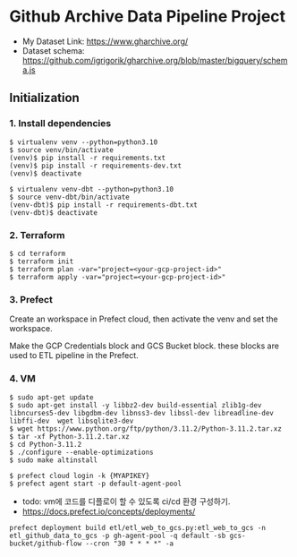 # Github Archive Data Pipeline Project
- My Dataset Link: https://www.gharchive.org/
- Dataset schema: https://github.com/igrigorik/gharchive.org/blob/master/bigquery/schema.js



## Initialization

### 1. Install dependencies
```
$ virtualenv venv --python=python3.10
$ source venv/bin/activate
(venv)$ pip install -r requirements.txt
(venv)$ pip install -r requirements-dev.txt
(venv)$ deactivate

$ virtualenv venv-dbt --python=python3.10
$ source venv-dbt/bin/activate
(venv-dbt)$ pip install -r requirements-dbt.txt
(venv-dbt)$ deactivate
```

### 2. Terraform
```
$ cd terraform
$ terraform init
$ terraform plan -var="project=<your-gcp-project-id>"
$ terraform apply -var="project=<your-gcp-project-id>"
```

### 3. Prefect
Create an workspace in Prefect cloud, 
then activate the venv and set the workspace.

Make the GCP Credentials block and GCS Bucket block. 
these blocks are used to ETL pipeline in the Prefect.


### 4. VM
```
$ sudo apt-get update
$ sudo apt-get install -y libbz2-dev build-essential zlib1g-dev libncurses5-dev libgdbm-dev libnss3-dev libssl-dev libreadline-dev libffi-dev  wget libsqlite3-dev
$ wget https://www.python.org/ftp/python/3.11.2/Python-3.11.2.tar.xz
$ tar -xf Python-3.11.2.tar.xz
$ cd Python-3.11.2
$ ./configure --enable-optimizations
$ sudo make altinstall
```

```
$ prefect cloud login -k {MYAPIKEY}
$ prefect agent start -p default-agent-pool
```

- todo: vm에 코드를 디플로이 할 수 있도록 ci/cd 환경 구성하기.
- https://docs.prefect.io/concepts/deployments/

```
prefect deployment build etl/etl_web_to_gcs.py:etl_web_to_gcs -n etl_github_data_to_gcs -p gh-agent-pool -q default -sb gcs-bucket/github-flow --cron "30 * * * *" -a
```